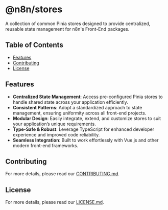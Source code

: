 # @n8n/stores

A collection of common Pinia stores designed to provide centralized, reusable state management for n8n's Front-End packages.

## Table of Contents

- [Features](#features)
- [Contributing](#contributing)
- [License](#license)

## Features

- **Centralized State Management**: Access pre-configured Pinia stores to handle shared state across your application efficiently.
- **Consistent Patterns**: Adopt a standardized approach to state management, ensuring uniformity across all front-end projects.
- **Modular Design**: Easily integrate, extend, and customize stores to suit your application’s unique requirements.
- **Type-Safe & Robust**: Leverage TypeScript for enhanced developer experience and improved code reliability.
- **Seamless Integration**: Built to work effortlessly with Vue.js and other modern front-end frameworks.

## Contributing

For more details, please read our [CONTRIBUTING.md](CONTRIBUTING.md).

## License

For more details, please read our [LICENSE.md](LICENSE.md).
